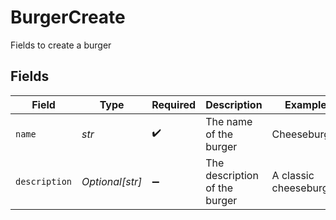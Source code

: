 # BurgerCreate

Fields to create a burger


## Fields

| Field                         | Type                          | Required                      | Description                   | Example                       |
| ----------------------------- | ----------------------------- | ----------------------------- | ----------------------------- | ----------------------------- |
| `name`                        | *str*                         | :heavy_check_mark:            | The name of the burger        | Cheeseburger                  |
| `description`                 | *Optional[str]*               | :heavy_minus_sign:            | The description of the burger | A classic cheeseburger        |